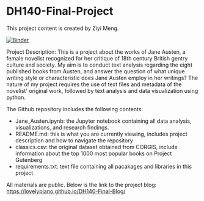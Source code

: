 # DH140-Final-Project

This project content is created by Ziyi Meng. 

[![Binder](https://mybinder.org/badge_logo.svg)](https://mybinder.org/v2/gh/lovelypiano/DH140-Final-Project/main)

Project Description:
This is a project about the works of Jane Austen, a female novelist recognized for her critique of 18th century British gentry culture and society. My aim is to conduct text analysis regarding the eight published books from Austen, and answer the question of what unique writing style or characteristic does Jane Austen employ in her writings? The nature of my project requires the use of text files and metadata of the novelist' original work, followed by text analysis and data visualization using python.

The Github repository includes the following contents:
* Jane_Austen.ipynb: the Jupyter notebook containing all data analysis, visualizations, and research findings.
* README.md: this is what you are currently viewing, includes project description and how to navigate the repository
* classics.csv: the original dataset obtained from CORGIS, include information about the top 1000 most popular books on Project Gutenberg
* requirements.txt: text file containing all pacakages and libraries in this project

All materials are public. Below is the link to the project blog:
https://lovelypiano.github.io/DH140-Final-Blog/